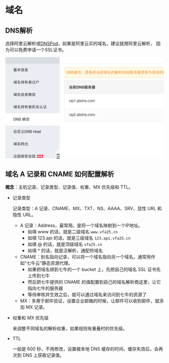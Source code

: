 # 域名

## DNS解析

选择阿里云解析或[DNSPod](https://www.dnspod.cn/)，如果是阿里云买的域名，建议就用阿里云解析，
因为可以免费申请一个SSL证书。

![阿里云DNS服务器地址](../../../.imgs/DNS-server.png)

## 域名 A 记录和 CNAME 如何配置解析

**概念**：主机记录、记录类型、记录值、权重、MX 优先级和 TTL。

* 记录类型

  记录类型：A 记录、CNAME、MX、TXT、NS、AAAA、SRV、显性 URL 和 隐性 URL。

  * A 记录：Address，最常用。是将一个域名映射到一个IP地址。
    * 如填 www 的话，就是二级域名 `www.vfa25.cn`
    * 如填 123.api 的话，就是三级域名 `123.api.vfa25.cn`
    * 如填 @ 的话，就是顶级域名 `vfa25.cn`
    * 如填 * 的话，就是泛解析，通配符域名
  * CNAME：别名指向记录，可以将一个域名指向另一个域名。通常用作如“七牛云”静态资源代理。
    * 如果把域名绑到七牛的一个 bucket 上，先把自己的域名 SSL 证书先上传到七牛
    * 然后把七牛提供的 CNAME 的值配置到自己的域名解析商这里，让它指向七牛的服务器
    * 等待审核并生效之后，就可以通过域名来访问到七牛的资源了
  * MX：多用于邮件验证，设置企业邮箱的时候，让邮件可以收到邮件，就添加 MX 记录。

* 权重和 MX 优先级

  来调整不同域名的解析权重，如果规则有重叠时的优先级。

* TTL

  一般是 600 秒，不用修改，设置被本地 DNS 缓存的时间，缓存失效后，会再次到 DNS 上获取记录值。
